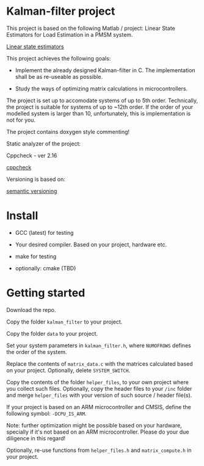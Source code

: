 # Kalman-filter project
This project is based on the following Matlab / project: Linear State Estimators for Load Estimation in a PMSM system.

[Linear state estimators](https://github.com/barnatemesi/PMSM_FOC_LTID_Linear)

This project achieves the following goals:

- Implement the already designed Kalman-filter in C. The implementation shall be as re-useable as possible.

- Study the ways of optimizing matrix calculations in microcontrollers.

The project is set up to accomodate systems of up to 5th order. Technically, the project is suitable for systems of up to ~12th order.
If the order of your modelled system is larger than 10, unfortunately, this is implementation is not for you.

The project contains doxygen style commenting!

Static analyzer of the project:

Cppcheck - ver 2.16

[cppcheck](https://cppcheck.sourceforge.io/)

Versioning is based on: 

[semantic versioning](https://semver.org/)

# Install
- GCC (latest) for testing

- Your desired compiler. Based on your project, hardware etc.

- make for testing

- optionally: cmake (TBD)

# Getting started
Download the repo.
 
Copy the folder `kalman_filter` to your project. 

Copy the folder `data` to your project. 

Set your system parameters in `kalman_filter.h`, where `NUMOFROWS` defines the order of the system.

Replace the contents of `matrix_data.c` with the matrices calculated based on your project. Optionally, delete `SYSTEM_SWITCH`.

Copy the contents of the folder `helper_files`, to your own project where you collect such files. Optionally, copy the header files to your `/inc` folder and merge `helper_files` with your version of such source / header file(s).

If your project is based on an ARM microcontroller and CMSIS, define the following symbol: `-DCPU_IS_ARM`.

Note: further optimization might be possible based on your hardware, specially if it's not based on an ARM microcontroller. Please do your due diligence in this regard!

Optionally, re-use functions from `helper_files.h` and `matrix_compute.h` in your project.
